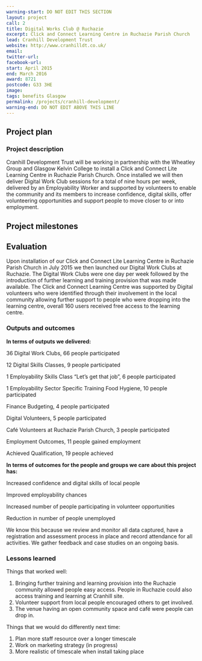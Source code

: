 ```yaml
---
warning-start: DO NOT EDIT THIS SECTION
layout: project
call: 2
title: Digital Works Club @ Ruchazie
excerpt: Click and Connect Learning Centre in Ruchazie Parish Church
lead: Cranhill Development Trust
website: http://www.cranhilldt.co.uk/
email: 
twitter-url: 
facebook-url: 
start: April 2015
end: March 2016
award: 8721
postcode: G33 3HE
image:
tags: benefits Glasgow
permalink: /projects/cranhill-development/
warning-end: DO NOT EDIT ABOVE THIS LINE
---
```


## Project plan

### Project description

Cranhill Development Trust will be working in partnership with the Wheatley Group and Glasgow Kelvin College to install a Click and Connect Lite Learning Centre in Ruchazie Parish Church. Once installed we will then deliver Digital Work Club sessions for a total of nine hours per week, delivered by an Employability Worker and supported by volunteers to enable the community and its members to increase confidence, digital skills, offer volunteering opportunities and support people to move closer to or into employment.



## Project milestones



## Evaluation

Upon installation of our Click and Connect Lite Learning Centre in Ruchazie Parish Church in July 2015 we then launched our Digital Work Clubs at Ruchazie. The Digital Work Clubs were one day per week followed by the introduction of further learning and training provision that was made available. The Click and Connect Learning Centre was supported by Digital volunteers who were identified through their involvement in the local community allowing further support to people who were dropping into the learning centre, overall 160 users received free access to the learning centre. 

### Outputs and outcomes

**In terms of outputs we delivered:**

36 Digital Work Clubs, 66 people participated 

12 Digital Skills Classes, 9 people participated

1 Employability Skills Class “Let’s get that job”, 6 people participated 

1 Employability Sector Specific Training Food Hygiene, 10 people participated 

Finance Budgeting, 4 people participated 

Digital Volunteers, 5 people participated 

Café Volunteers at Ruchazie Parish Church, 3 people participated 

Employment Outcomes, 11 people gained employment

Achieved Qualification, 19 people achieved 


**In terms of outcomes for the people and groups we care about this project has:** 

Increased confidence and digital skills of local people

Improved employability chances 

Increased number of people participating in volunteer opportunities

Reduction in number of people unemployed

We know this because we review and monitor all data captured, have a registration and assessment process in place and record attendance for all activities. We gather feedback and case studies on an ongoing basis.

### Lessons learned

Things that worked well:

1. Bringing further training and learning provision into the Ruchazie community allowed people easy access. People in Ruchazie could also access training and learning at Cranhill site.
2. Volunteer support from local people encouraged others to get involved.
3. The venue having an open community space and café were people can drop in.

Things that we would do differently next time:

1.	Plan more staff resource over a longer timescale
2.	Work on marketing strategy (in progress)
3.	More realistic of timescale when install taking place


